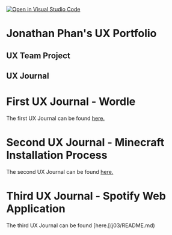 [![Open in Visual Studio Code](https://classroom.github.com/assets/open-in-vscode-f059dc9a6f8d3a56e377f745f24479a46679e63a5d9fe6f495e02850cd0d8118.svg)](https://classroom.github.com/online_ide?assignment_repo_id=6804874&assignment_repo_type=AssignmentRepo)
# Jonathan Phan's UX Portfolio


## UX Team Project


## UX Journal
# First UX Journal - Wordle
The first UX Journal can be found [here.](j01/README.md)

# Second UX Journal - Minecraft Installation Process
The second UX Journal can be found [here.](j02/README.md)

# Third UX Journal - Spotify Web Application
The third UX Journal can be found [here.[(j03/README.md)
